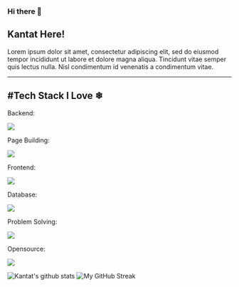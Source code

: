 ### Hi there 👋

<!--
**Kantat626/Kantat626** is a ✨ _special_ ✨ repository because its `README.md` (this file) appears on your GitHub profile.

Here are some ideas to get you started:

- 🔭 I’m currently working on ...
- 🌱 I’m currently learning ...
- 👯 I’m looking to collaborate on ...
- 🤔 I’m looking for help with ...
- 💬 Ask me about ...
- 📫 How to reach me: ...
- 😄 Pronouns: ...
- ⚡ Fun fact: ...
-->

<h2>Kantat Here!</h2>
<p>Lorem ipsum dolor sit amet, consectetur adipiscing elit, sed do eiusmod tempor incididunt ut labore et dolore magna aliqua. Tincidunt vitae semper quis lectus nulla. Nisl condimentum id venenatis a condimentum vitae.</p>
<hr>
<h2>#Tech Stack I Love ❄</h2>
<p align="left"> <p>Backend:</p>
  <a href="https://skillicons.dev"> 
    <img src="https://skillicons.dev/icons?i=nodejs,express,py" />
  </a>
</p>

<p align="left"> <p>Page Building:</p>
  <a href="https://skillicons.dev"> 
    <img src="https://skillicons.dev/icons?i=bootstrap,css,html,tailwind" />
  </a>
</p>


<p align="left"> <p>Frontend:</p>
  <a href="https://skillicons.dev"> 
    <img src="https://skillicons.dev/icons?i=react,nextjs,vue" />
  </a>
</p>

<p align="left"> <p>Database:</p>
  <a href="https://skillicons.dev"> 
    <img src="https://skillicons.dev/icons?i=mongodb,mysql,postgres" />
  </a>
</p>
<p align="left"> <p>Problem Solving:</p>
  <a href="https://skillicons.dev"> 
    <img src="https://skillicons.dev/icons?i=nodejs,js,java,py,php,cpp" />
  </a>
</p>
<p align="left"> <p>Opensource:</p>
  <a href="https://skillicons.dev"> 
    <img src="https://skillicons.dev/icons?i=wordpress" />
  </a>
</p>



![Kantat's github stats](https://github-readme-stats.vercel.app/api?username=Kantat626&show_icons=true&count_private=true&theme=synthwave&hide=contribs)
![My GitHub Streak](https://github-readme-streak-stats.herokuapp.com/?user=Kantat626&theme=dracula)
